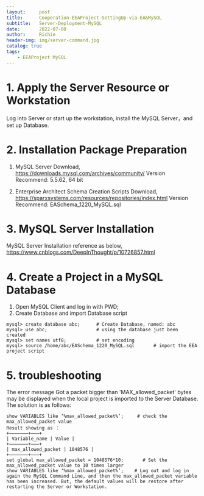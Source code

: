 ```yaml
---
layout:     post
title:      Cooperation-EEAProject-SettingUp-via-EA&MySQL
subtitle:   Server-Deployment-MySQL
date:       2022-07-08
author:     Richie
header-img: img/server-command.jpg
catalog: true
tags:
    - EEAProject MySQL
---
```


# 1.	Apply the Server Resource or Workstation 
Log into Server or start up the workstation,  install the MySQL Server，and set up Database.

# 2.	Installation Package Preparation
1) MySQL Server Download,
https://downloads.mysql.com/archives/community/
Version Recommend: 5.5.62, 64 bit

2) Enterprise Architect Schema Creation Scripts Download,
https://sparxsystems.com/resources/repositories/index.html
Version Recommend: EASchema_1220_MySQL.sql

# 3.	MySQL Server Installation
MySQL Server Installation reference as below,
https://www.cnblogs.com/DeepInThought/p/10726857.html

# 4.	Create a Project in a MySQL Database
1) Open MySQL Client and log in with PWD;
2) Create Database and import Database script
```
mysql> create database abc;      # Create Database, named: abc
mysql> use abc;                  # using the database just been created 
mysql> set names utf8;           # set encoding
mysql> source /home/abc/EASchema_1220_MySQL.sql       # import the EEA project script
```

# 5.	troubleshooting
The error message Got a packet bigger than 'MAX_allowed_packet' bytes may be displayed when the local project is imported to the Server Database. The solution is as follows: 
```
show VARIABLES like ‘%max_allowed_packet%’;     # check the max_allowed_packet value
Result showing as ：
+——————–+———+
| Variable_name | Value |
+——————–+———+
| max_allowed_packet | 1048576 |
+——————–+———+
set global max_allowed_packet = 1048576*10;       # Set the max_allowed_packet value to 10 times larger
show VARIABLES like ‘%max_allowed_packet%’;    # Log out and log in again the MySQL Command Line, and then the max_allowed_packet variable has been increased. But, the default values will be restore after restarting the Server or Workstation. 
```



